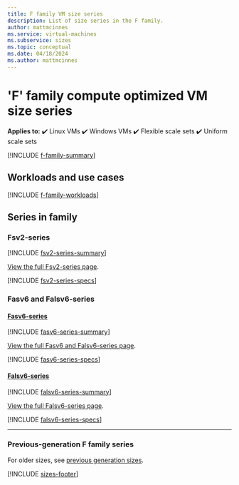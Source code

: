 ```yaml
---
title: F family VM size series
description: List of size series in the F family.
author: mattmcinnes
ms.service: virtual-machines
ms.subservice: sizes
ms.topic: conceptual
ms.date: 04/18/2024
ms.author: mattmcinnes
---
```


# 'F' family compute optimized VM size series

**Applies to:** :heavy_check_mark: Linux VMs :heavy_check_mark: Windows VMs :heavy_check_mark: Flexible scale sets :heavy_check_mark: Uniform scale sets

[!INCLUDE [f-family-summary](./includes/f-family-summary.md)]

## Workloads and use cases

[!INCLUDE [f-family-workloads](./includes/f-family-workloads.md)]

## Series in family

### Fsv2-series
[!INCLUDE [fsv2-series-summary](./includes/fsv2-series-summary.md)]

[View the full Fsv2-series page](./fsv2-series.md).

[!INCLUDE [fsv2-series-specs](./includes/fsv2-series-specs.md)]


### Fasv6 and Falsv6-series
#### [Fasv6-series](#tab/fasv6)
[!INCLUDE [fasv6-series-summary](./includes/fasv6-series-summary.md)]

[View the full Fasv6 and Falsv6-series page](./fasv6-series.md).

[!INCLUDE [fasv6-series-specs](./includes/fasv6-series-specs.md)]

#### [Falsv6-series](#tab/falsv6)
[!INCLUDE [falsv6-series-summary](./includes/falsv6-series-summary.md)]

[View the full Falsv6-series page](./falsv6-series.md).

[!INCLUDE [falsv6-series-specs](./includes/falsv6-series-specs.md)]

---
### Previous-generation F family series
For older sizes, see [previous generation sizes](../previous-gen-sizes-list.md#compute-optimized-previous-gen-sizes).

[!INCLUDE [sizes-footer](../includes/sizes-footer.md)]